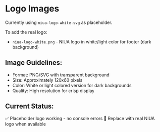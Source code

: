 # Logo Images

Currently using `niua-logo-white.svg` as placeholder.

To add the real logo:
- `niua-logo-white.png` - NIUA logo in white/light color for footer (dark background)

## Image Guidelines:
- Format: PNG/SVG with transparent background
- Size: Approximately 120x60 pixels
- Color: White or light colored version for dark backgrounds
- Quality: High resolution for crisp display

## Current Status:
✅ Placeholder logo working - no console errors
🔄 Replace with real NIUA logo when available 